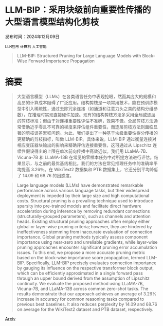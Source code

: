 # LLM-BIP：采用块级前向重要性传播的大型语言模型结构化剪枝

发布时间：2024年12月09日

`LLM应用` `计算机` `人工智能`

> LLM-BIP: Structured Pruning for Large Language Models with Block-Wise Forward Importance Propagation

# 摘要

> 大型语言模型（LLMs）在各类语言任务中表现抢眼，然而其庞大的规模和高昂的计算成本阻碍了广泛应用。结构剪枝是一项常用技术，能在预训练模型中引入稀疏性，通过去除冗余连接（如通道和注意力头之类的结构分组参数），在推理时实现直接硬件加速。现有的结构剪枝方法多采用全局或逐层的剪枝标准；但由于对连接重要性评估不准确，效果不佳。全局剪枝方法通常借助近乎零且不可靠的梯度来评估组件重要性，而逐层剪枝方法则面临显著的剪枝误差累积问题。为此，我们提出了一种基于块级重要性得分传播的更精确的剪枝指标，叫做 LLM-BIP。具体来说，LLM-BIP 通过衡量连接对相应变压器块输出的影响来精确评估连接重要性，这可通过从 Lipschitz 连续性假设得出的上限在单次前向传播中高效近似。我们用 LLaMA-7B、Vicuna-7B 和 LLaMA-13B 在常见的零样本任务中对所提方法进行评估。结果显示，与之前的最优基线相比，我们的方法在常见推理任务中的准确率平均提高 3.26％。在 WikiText2 数据集和 PTB 数据集上，它还分别平均降低了 14.09 和 68.76 的困惑度。

> Large language models (LLMs) have demonstrated remarkable performance across various language tasks, but their widespread deployment is impeded by their large size and high computational costs. Structural pruning is a prevailing technique used to introduce sparsity into pre-trained models and facilitate direct hardware acceleration during inference by removing redundant connections (structurally-grouped parameters), such as channels and attention heads. Existing structural pruning approaches often employ either global or layer-wise pruning criteria; however, they are hindered by ineffectiveness stemming from inaccurate evaluation of connection importance. Global pruning methods typically assess component importance using near-zero and unreliable gradients, while layer-wise pruning approaches encounter significant pruning error accumulation issues. To this end, we propose a more accurate pruning metric based on the block-wise importance score propagation, termed LLM-BIP. Specifically, LLM-BIP precisely evaluates connection importance by gauging its influence on the respective transformer block output, which can be efficiently approximated in a single forward pass through an upper bound derived from the assumption of Lipschitz continuity. We evaluate the proposed method using LLaMA-7B, Vicuna-7B, and LLaMA-13B across common zero-shot tasks. The results demonstrate that our approach achieves an average of 3.26% increase in accuracy for common reasoning tasks compared to previous best baselines. It also reduces perplexity by 14.09 and 68.76 on average for the WikiText2 dataset and PTB dataset, respectively.

[Arxiv](https://arxiv.org/abs/2412.06419)